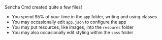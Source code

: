 Sencha Cmd created quite a few files! 

- You spend 95% of your time in the `app` folder, writing and using classes
- You may occasionally edit `app.json` to configure the app
- You may put resources, like images, into the `resoures` folder
- You may also occasionally edit styling within the `sass` folder

